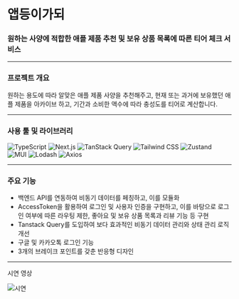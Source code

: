 # 앱등이가되
### 원하는 사양에 적합한 애플 제품 추천 및 보유 상품 목록에 따른 티어 체크 서비스


---


### 프로젝트 개요

원하는 용도에 따라 알맞은 애플 제품 사양을 추천해주고, 현재 또는 과거에 보유했던 애플 제품을 아카이브 하고, 기간과 소비한 액수에 따라 충성도를 티어로 계산합니다.



---


### 사용 툴 및 라이브러리
![TypeScript](https://img.shields.io/badge/TypeScript-3178C6?style=for-the-badge&logo=typescript&logoColor=white)
![Next.js](https://img.shields.io/badge/Next.js-000000?style=for-the-badge&logo=next.js&logoColor=white)
![TanStack Query](https://img.shields.io/badge/TanStack%20Query-FF4154?style=for-the-badge&logo=react-query&logoColor=white)
![Tailwind CSS](https://img.shields.io/badge/Tailwind%20CSS-06B6D4?style=for-the-badge&logo=tailwind-css&logoColor=white)
![Zustand](https://img.shields.io/badge/Zustand-000000?style=for-the-badge&logo=Zustand&logoColor=white)
![MUI](https://img.shields.io/badge/MUI-007FFF?style=for-the-badge&logo=mui&logoColor=white)
![Lodash](https://img.shields.io/badge/Lodash-3492FF?style=for-the-badge&logo=lodash&logoColor=white)
![Axios](https://img.shields.io/badge/Axios-5A29E4?style=for-the-badge&logo=axios&logoColor=white)


---


### 주요 기능

+ 백엔드 API를 연동하여 비동기 데이터를 페칭하고, 이를 모듈화
+ AccessToken을 활용하여 로그인 및 사용자 인증을 구현하고, 이를 바탕으로 로그인 여부에 따른 라우팅 제한, 좋아요 및 보유 상품 목록과 리뷰 기능 등 구현
+ Tanstack Query를 도입하여 보다 효과적인 비동기 데이터 관리와 상태 관리 로직 개선
+ 구글 및 카카오톡 로그인 기능
+ 3개의 브레이크 포인트를 갖춘 반응형 디자인



---

시연 영상

![시연](./public/demo/beApple_demo.gif)
